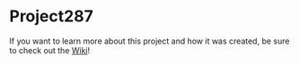 # Project287

If you want to learn more about this project and how it was created, be sure to check out the [Wiki](https://github.com/Mikaburrie/Project287/wiki)!
